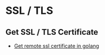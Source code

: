 # SSL / TLS

## Get SSL / TLS Certificate
* [Get remote ssl certificate in golang](https://stackoverflow.com/questions/31751764/get-remote-ssl-certificate-in-golang)
